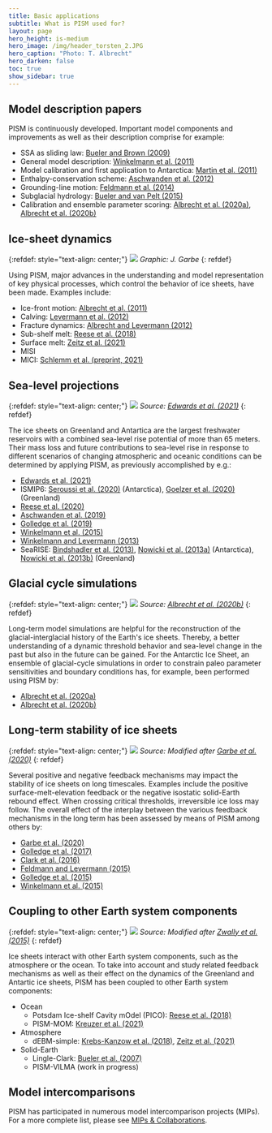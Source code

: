 ```yaml
---
title: Basic applications
subtitle: What is PISM used for?
layout: page
hero_height: is-medium
hero_image: /img/header_torsten_2.JPG
hero_caption: "Photo: T. Albrecht"
hero_darken: false
toc: true
show_sidebar: true
---
```


## Model description papers

PISM is continuously developed. Important model components and improvements as well as their description comprise
for example:

* SSA as sliding law: [Bueler and Brown (2009)](https://doi.org/10.1029/2008JF001179)
* General model description: [Winkelmann et al. (2011)](https://doi.org/10.5194/tc-5-715-2011)
* Model calibration and first application to Antarctica: [Martin et al. (2011)](https://doi.org/10.5194/tc-5-727-2011)
* Enthalpy-conservation scheme: [Aschwanden et al. (2012)](https://doi.org/10.3189/2012JoG11J088)
* Grounding-line motion: [Feldmann et al. (2014)](https://doi.org/10.3189/2014JoG13J093)
* Subglacial hydrology: [Bueler and van Pelt (2015)](https://doi.org/10.5194/gmd-8-1613-2015)
* Calibration and ensemble parameter scoring: [Albrecht et al. (2020a)](https://doi.org/10.5194/tc-14-599-2020), [Albrecht et al. (2020b)](https://doi.org/10.5194/tc-14-633-2020)

## Ice-sheet dynamics

{:refdef: style="text-align: center;"}
![](/img/basics/IceSheetDyn_Julius.jpg)
*Graphic: J. Garbe*
{: refdef}

Using PISM, major advances in the understanding and model representation of key physical processes, which control the behavior of ice sheets, have been made. Examples include: 

* Ice-front motion: [Albrecht et al. (2011)](https://doi.org/10.5194/tc-5-35-2011)
* Calving: [Levermann et al. (2012)](https://doi.org/10.5194/tc-6-273-2012)
* Fracture dynamics: [Albrecht and Levermann (2012)](https://doi.org/10.3189/2012JoG11J191)
* Sub-shelf melt: [Reese et al. (2018)](https://doi.org/10.5194/tc-12-1969-2018)
* Surface melt: [Zeitz et al. (2021)](https://doi.org/10.5194/tc-15-5739-2021)
* MISI
* MICI: [Schlemm et al. (preprint, 2021)](https://doi.org/10.5194/tc-2021-238)

## Sea-level projections

{:refdef: style="text-align: center;"}
![](/img/basics/SLR_Edwards2021.png)
*Source: [Edwards et al. (2021)](https://doi.org/10.1038/s41586-021-03302-y)*
{: refdef}

The ice sheets on Greenland and Antartica are the largest freshwater reservoirs with a combined sea-level rise potential of more than 65 meters. Their mass loss and future contributions to sea-level rise in response to different scenarios of changing atmospheric and oceanic conditions can be determined by applying PISM, as previously accomplished by e.g.:

* [Edwards et al. (2021)](https://doi.org/10.1038/s41586-021-03302-y)
* ISMIP6: [Seroussi et al. (2020)](https://doi.org/10.5194/tc-14-3033-2020) (Antarctica), [Goelzer et al. (2020)](https://doi.org/10.5194/tc-14-3071-2020) (Greenland)
* [Reese et al. (2020)](https://doi.org/10.5194/tc-14-3097-2020)
* [Aschwanden et al. (2019)](https://doi.org/10.1126/sciadv.aav9396)
* [Golledge et al. (2019)](https://doi.org/10.1038/s41586-019-0889-9)
* [Winkelmann et al. (2015)](https://doi.org/10.1126/sciadv.1500589)
* [Winkelmann and Levermann (2013)](https://doi.org/10.1007/s00382-012-1471-4)
* SeaRISE: [Bindshadler et al. (2013)](https://doi.org/10.3189/2013JoG12J125), [Nowicki et al. (2013a)](https://doi.org/10.1002/jgrf.20081) (Antarctica), [Nowicki et al. (2013b)](https://doi.org/10.1002/jgrf.20076) (Greenland)

## Glacial cycle simulations

{:refdef: style="text-align: center;"}
![](/img/basics/GlacialCycle_Albrecht2020.png)
*Source: [Albrecht et al. (2020b)](https://doi.org/10.5194/tc-14-633-2020)*
{: refdef}

Long-term model simulations are helpful for the reconstruction of the glacial-interglacial history of the Earth's ice sheets. Thereby, a better understanding of a dynamic threshold behavior and sea-level change in the past but also in the future can be gained. For the Antarctic Ice Sheet, an ensemble of glacial-cycle simulations in order to constrain paleo parameter sensitivities and boundary conditions has, for example, been performed using PISM by:

* [Albrecht et al. (2020a)](https://doi.org/10.5194/tc-14-599-2020)
* [Albrecht et al. (2020b)](https://doi.org/10.5194/tc-14-633-2020)

## Long-term stability of ice sheets

{:refdef: style="text-align: center;"}
![](/img/basics/Hysteresis_Julius.png)
*Source: Modified after [Garbe et al. (2020)](https://doi.org/10.1038/s41586-020-2727-5)*
{: refdef}

Several positive and negative feedback mechanisms may impact the stability of ice sheets on long timescales. Examples include the positive surface-melt-elevation feedback or the negative isostatic solid-Earth rebound effect. When crossing critical thresholds, irreversible ice loss may follow. The overall effect of the interplay between the various feedback mechanisms in the long term has been assessed by means of PISM among others by:

* [Garbe et al. (2020)](https://doi.org/10.1038/s41586-020-2727-5)
* [Golledge et al. (2017)](https://doi.org/10.1002/2016GL072422)
* [Clark et al. (2016)](https://doi.org/10.1038/nclimate2923)
* [Feldmann and Levermann (2015)](https://doi.org/10.1073/pnas.1512482112)
* [Golledge et al. (2015)](https://doi.org/10.1038/nature15706)
* [Winkelmann et al. (2015)](https://doi.org/10.1126/sciadv.1500589)


## Coupling to other Earth system components

{:refdef: style="text-align: center;"}
![](/img/basics/CouplingComponents_Zwally2015.png)
*Source: Modified after [Zwally et al. (2015)](https://doi.org/10.3189/2015JoG15J071)*
{: refdef}

Ice sheets interact with other Earth system components, such as the atmosphere or the ocean. To take into account and study related feedback mechanisms as well as their effect on the dynamics of the Greenland and Antartic ice sheets, PISM has been coupled to other Earth system components:

* Ocean
  * Potsdam Ice-shelf Cavity mOdel (PICO): [Reese et al. (2018)](https://doi.org/10.5194/tc-12-1969-2018)
  * PISM-MOM: [Kreuzer et al. (2021)](https://doi.org/10.5194/gmd-14-3697-2021)
* Atmosphere
  * dEBM-simple: [Krebs-Kanzow et al. (2018)](https://doi.org/10.5194/tc-12-3923-2018), [Zeitz et al. (2021)](https://doi.org/10.5194/tc-15-5739-2021)
* Solid-Earth
  * Lingle-Clark: [Bueler et al. (2007)](https://doi.org/10.3189/172756407782871567)
  * PISM-VILMA (work in progress)

## Model intercomparisons

PISM has participated in numerous model intercomparison projects (MIPs). For a more complete list, please see [MIPs & Collaborations](/collaborations/).